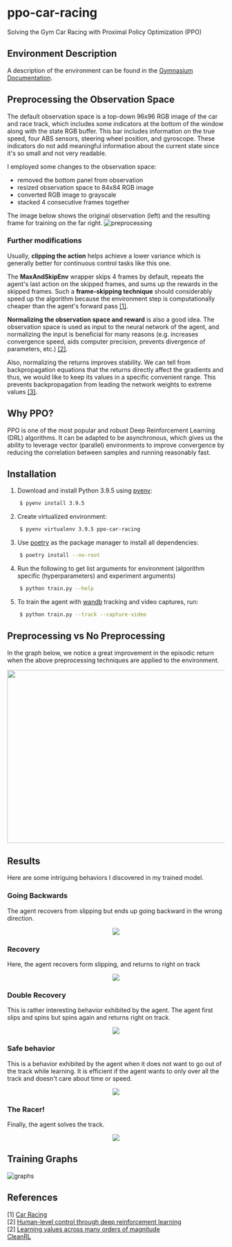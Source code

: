 # ppo-car-racing

Solving the Gym Car Racing with Proximal Policy Optimization (PPO)

## Environment Description

A description of the environment can be found in the [Gymnasium Documentation](https://gymnasium.farama.org/environments/box2d/car_racing/).

## Preprocessing the Observation Space

The default observation space is a top-down 96x96 RGB image of the car and race track, which includes some indicators at the bottom of the window along with the state RGB buffer. This bar includes information on the true speed, four ABS sensors, steering wheel position, and gyroscope. These indicators do not add meaningful information about the current state since it's so small and not very readable.

I employed some changes to the observation space:

- removed the bottom panel from observation
- resized observation space to 84x84 RGB image
- converted RGB image to grayscale
- stacked 4 consecutive frames together

The image below shows the original observation (left) and the resulting frame for training on the far right.
![preprocessing](https://github.com/aibenStunner/ppo-car-racing/assets/42221332/c96080f2-d169-4645-9845-0c02db363b72)

### Further modifications

Usually, **clipping the action** helps achieve a lower variance which is generally better for continuous control tasks like this one.

The **MaxAndSkipEnv** wrapper skips 4 frames by default, repeats the agent's last action on the skipped frames, and sums up the rewards in the skipped frames. Such a **frame-skipping technique** should considerably speed up the algorithm because the environment step is computationally cheaper than the agent's forward pass [[1]](#references).

**Normalizing the observation space and reward** is also a good idea. The observation space is used as input to the neural network of the agent, and normalizing the input is beneficial for many reasons (e.g. increases convergence speed, aids computer precision, prevents divergence of parameters, etc.) [[2]](#references).

Also, normalizing the returns improves stability. We can tell from backpropagation equations that the returns directly affect the gradients and thus, we would like to keep its values in a specific convenient range. This prevents backpropagation from leading the network weights to extreme values [[3]](#references).

## Why PPO?

PPO is one of the most popular and robust Deep Reinforcement Learning (DRL) algorithms. It can be adapted to be asynchronous, which gives us the ability to leverage vector (parallel) environments to improve convergence by reducing the correlation between samples and running reasonably fast.

## Installation

1. Download and install Python 3.9.5 using [pyenv](https://github.com/pyenv/pyenv):

```sh
    $ pyenv install 3.9.5
```

2. Create virtualized environment:

```sh
    $ pyenv virtualenv 3.9.5 ppo-car-racing
```

3. Use [poetry](https://github.com/python-poetry/poetry) as the package manager to install all dependencies:

```sh
    $ poetry install --no-root
```

4. Run the following to get list arguments for environment (algorithm specific (hyperparameters) and experiment arguments)

```sh
    $ python train.py --help
```

5. To train the agent with [wandb](https://wandb.ai/site) tracking and video captures, run:

```sh
    $ python train.py --track --capture-video
```

## Preprocessing vs No Preprocessing

In the graph below, we notice a great improvement in the episodic return when the above preprocessing techniques are applied to the environment.

<p align="center">
  <img width="600" height="400" src="https://github.com/aibenStunner/ppo-car-racing/assets/42221332/b50b9d86-44fd-4163-98ea-ff5cbf772dcd" />
</p>

## Results

Here are some intriguing behaviors I discovered in my trained model.

### Going Backwards

The agent recovers from slipping but ends up going backward in the wrong direction.

<p align="center">
  <img src="https://github.com/aibenStunner/ppo-car-racing/assets/42221332/24342d4a-2219-4e83-bb11-8d7dfb1000a5" />
</p>

### Recovery

Here, the agent recovers form slipping, and returns to right on track

<p align="center">
  <img src="https://github.com/aibenStunner/ppo-car-racing/assets/42221332/346db1e4-2896-4028-af59-1e9315d87a6c" />
</p>

### Double Recovery

This is rather interesting behavior exhibited by the agent. The agent first slips and spins but spins again and returns right on track.

<p align="center">
  <img src="https://github.com/aibenStunner/ppo-car-racing/assets/42221332/b0b1965f-3e45-42a6-8a1f-e0898964a4ec" />
</p>

### Safe behavior

This is a behavior exhibited by the agent when it does not want to go out of the track while learning. It is efficient if the agent wants to only over all the track and doesn't care about time or speed.

<p align="center">
  <img src="https://github.com/aibenStunner/ppo-car-racing/assets/42221332/91a76d85-92ff-458a-a3d7-1d13142b6cee" />
</p>

### The Racer!

Finally, the agent solves the track.

<p align="center">
  <img src="https://github.com/aibenStunner/ppo-car-racing/assets/42221332/fe1b9393-9cae-4496-a7ec-596cc9f924b5" />
</p>

## Training Graphs

![graphs](https://github.com/aibenStunner/ppo-car-racing/assets/42221332/0fb21815-2a55-4e9a-9bec-26d65bba8d7d)

## References

[1] [Car Racing](https://gymnasium.farama.org/environments/box2d/car_racing/) \
[2] [Human-level control through deep reinforcement learning](https://www.nature.com/articles/nature14236) \
[2] [Learning values across many orders of magnitude](https://arxiv.org/pdf/1602.07714.pdf) \
[CleanRL](https://docs.cleanrl.dev/)

